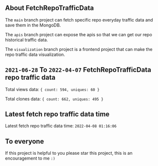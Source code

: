 ## About FetchRepoTrafficData

The `main` branch project can fetch specific repo everyday traffic data and save them in the MongoDB.

The `apis` branch project can expose the apis so that we can get our repo historical traffic data.

The `visualization` branch project is a frontend project that can make the repo traffic data visualization.

## `2021-06-28` To `2022-04-07` FetchRepoTrafficData repo traffic data

Total views data: `{ count: 594, uniques: 60 }`

Total clones data: `{ count: 662, uniques: 495 }`

## Latest fetch repo traffic data time

Latest fetch repo traffic data time: `2022-04-08 01:16:06`

## To everyone

If this project is helpful to you please star this project, this is an encouragement to me `:)`



